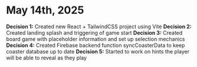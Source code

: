# May 14th, 2025

**Decision 1:** Created new React + TailwindCSS project using Vite
**Decision 2:** Created landing splash and triggering of game start
**Decision 3:** Created board game with placeholder information and set up selection mechanics
**Decision 4:** Created Firebase backend function syncCoasterData to keep coaster database up to date
**Decision 5:** Started to work on hints the player will be able to reveal as they play